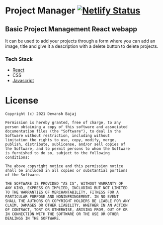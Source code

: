 # Project Manager  [![Netlify Status](https://api.netlify.com/api/v1/badges/1c31bc2f-dceb-41ec-b6c0-496d5d83357a/deploy-status)](https://app.netlify.com/sites/angry-yalow-441cd7/deploys)

## Basic Project Management React webapp 
It can be used to add your projects through a form where you can add an image, title and give it a description with a delete button to delete projects.

### Tech Stack
- [React](https://reactjs.org/)
- CSS
- [Javascript](https://www.javascript.com/)


# License

```
Copyright (c) 2021 Devansh Bajaj

Permission is hereby granted, free of charge, to any
person obtaining a copy of this software and associated
documentation files (the "Software"), to deal in the
Software without restriction, including without
limitation the rights to use, copy, modify, merge,
publish, distribute, sublicense, and/or sell copies of
the Software, and to permit persons to whom the Software
is furnished to do so, subject to the following
conditions:

The above copyright notice and this permission notice
shall be included in all copies or substantial portions
of the Software.

THE SOFTWARE IS PROVIDED "AS IS", WITHOUT WARRANTY OF
ANY KIND, EXPRESS OR IMPLIED, INCLUDING BUT NOT LIMITED
TO THE WARRANTIES OF MERCHANTABILITY, FITNESS FOR A
PARTICULAR PURPOSE AND NONINFRINGEMENT. IN NO EVENT
SHALL THE AUTHORS OR COPYRIGHT HOLDERS BE LIABLE FOR ANY
CLAIM, DAMAGES OR OTHER LIABILITY, WHETHER IN AN ACTION
OF CONTRACT, TORT OR OTHERWISE, ARISING FROM, OUT OF OR
IN CONNECTION WITH THE SOFTWARE OR THE USE OR OTHER
DEALINGS IN THE SOFTWARE.
```
